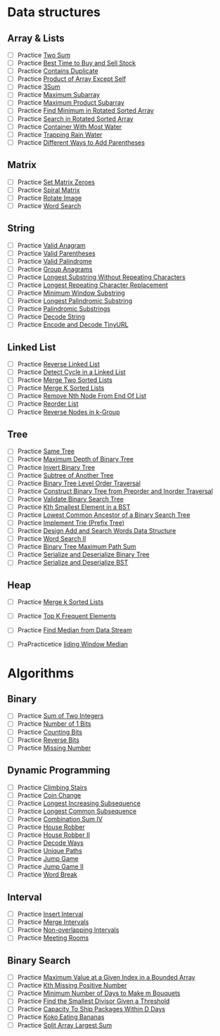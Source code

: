 # Data structures

## Array & Lists
- [ ] Practice [Two Sum](https://leetcode.com/problems/two-sum/)
- [ ] Practice [Best Time to Buy and Sell Stock](https://leetcode.com/problems/best-time-to-buy-and-sell-stock/)
- [ ] Practice [Contains Duplicate](https://leetcode.com/problems/contains-duplicate/)
- [ ] Practice [Product of Array Except Self](https://leetcode.com/problems/product-of-array-except-self/)
- [ ] Practice [3Sum](https://leetcode.com/problems/3sum/)
- [ ] Practice [Maximum Subarray](https://leetcode.com/problems/maximum-subarray/)
- [ ] Practice [Maximum Product Subarray](https://leetcode.com/problems/maximum-product-subarray/)
- [ ] Practice [Find Minimum in Rotated Sorted Array](https://leetcode.com/problems/find-minimum-in-rotated-sorted-array/)
- [ ] Practice [Search in Rotated Sorted Array](https://leetcode.com/problems/search-in-rotated-sorted-array/)
- [ ] Practice [Container With Most Water](https://leetcode.com/problems/container-with-most-water/)
- [ ] Practice [Trapping Rain Water](https://leetcode.com/problems/trapping-rain-water/)
- [ ] Practice [Different Ways to Add Parentheses](https://leetcode.com/problems/different-ways-to-add-parentheses/)

## Matrix
- [ ] Practice [Set Matrix Zeroes](https://leetcode.com/problems/set-matrix-zeroes/)
- [ ] Practice [Spiral Matrix](https://leetcode.com/problems/spiral-matrix/)
- [ ] Practice [Rotate Image](https://leetcode.com/problems/rotate-image/)
- [ ] Practice [Word Search](https://leetcode.com/problems/word-search/)

## String
- [ ] Practice [Valid Anagram](https://leetcode.com/problems/valid-anagram/)
- [ ] Practice [Valid Parentheses](https://leetcode.com/problems/valid-parentheses/)
- [ ] Practice [Valid Palindrome](https://leetcode.com/problems/valid-palindrome/)
- [ ] Practice [Group Anagrams](https://leetcode.com/problems/group-anagrams/)
- [ ] Practice [Longest Substring Without Repeating Characters](https://leetcode.com/problems/longest-substring-without-repeating-characters/)
- [ ] Practice [Longest Repeating Character Replacement](https://leetcode.com/problems/longest-repeating-character-replacement/)
- [ ] Practice [Minimum Window Substring](https://leetcode.com/problems/minimum-window-substring/)
- [ ] Practice [Longest Palindromic Substring](https://leetcode.com/problems/longest-palindromic-substring/)
- [ ] Practice [Palindromic Substrings](https://leetcode.com/problems/palindromic-substrings/)
- [ ] Practice [Decode String](https://leetcode.com/problems/decode-string/)
- [ ] Practice [Encode and Decode TinyURL](https://leetcode.com/problems/encode-and-decode-tinyurl/)

## Linked List
- [ ] Practice [Reverse Linked List](https://leetcode.com/problems/reverse-linked-list/)
- [ ] Practice [Detect Cycle in a Linked List](https://leetcode.com/problems/linked-list-cycle/)
- [ ] Practice [Merge Two Sorted Lists](https://leetcode.com/problems/merge-two-sorted-lists/)
- [ ] Practice [Merge K Sorted Lists](https://leetcode.com/problems/merge-k-sorted-lists/)
- [ ] Practice [Remove Nth Node From End Of List](https://leetcode.com/problems/remove-nth-node-from-end-of-list/)
- [ ] Practice [Reorder List](https://leetcode.com/problems/reorder-list/)
- [ ] Practice [Reverse Nodes in k-Group](https://leetcode.com/problems/reverse-nodes-in-k-group/)

## Tree
- [ ] Practice [Same Tree](https://leetcode.com/problems/same-tree/)
- [ ] Practice [Maximum Depth of Binary Tree](https://leetcode.com/problems/maximum-depth-of-binary-tree/)
- [ ] Practice [Invert Binary Tree](https://leetcode.com/problems/invert-binary-tree/)
- [ ] Practice [Subtree of Another Tree](https://leetcode.com/problems/subtree-of-another-tree/)
- [ ] Practice [Binary Tree Level Order Traversal](https://leetcode.com/problems/binary-tree-level-order-traversal/)
- [ ] Practice [Construct Binary Tree from Preorder and Inorder Traversal](https://leetcode.com/problems/construct-binary-tree-from-preorder-and-inorder-traversal/)
- [ ] Practice [Validate Binary Search Tree](https://leetcode.com/problems/validate-binary-search-tree/)
- [ ] Practice [Kth Smallest Element in a BST](https://leetcode.com/problems/kth-smallest-element-in-a-bst/)
- [ ] Practice [Lowest Common Ancestor of a Binary Search Tree](https://leetcode.com/problems/lowest-common-ancestor-of-a-binary-search-tree/)
- [ ] Practice [Implement Trie (Prefix Tree)](https://leetcode.com/problems/implement-trie-prefix-tree/)
- [ ] Practice [Design Add and Search Words Data Structure](https://leetcode.com/problems/design-add-and-search-words-data-structure/)
- [ ] Practice [Word Search II](https://leetcode.com/problems/word-search-ii/)
- [ ] Practice [Binary Tree Maximum Path Sum](https://leetcode.com/problems/binary-tree-maximum-path-sum/)
- [ ] Practice [Serialize and Deserialize Binary Tree](https://leetcode.com/problems/serialize-and-deserialize-binary-tree/)
- [ ] Practice [Serialize and Deserialize BST](https://leetcode.com/problems/serialize-and-deserialize-bst/)

## Heap
- [ ] Practice [Merge k Sorted Lists](https://leetcode.com/problems/merge-k-sorted-lists/)
- [ ] Practice [Top K Frequent Elements](https://leetcode.com/problems/top-k-frequent-elements/)
- [ ] Practice [Find Median from Data Stream](https://leetcode.com/problems/find-median-from-data-stream/)
- [ ] PraPracticetice [liding Window Median](https://leetcode.com/problems/sliding-window-median/)


# Algorithms

## Binary
- [ ] Practice [Sum of Two Integers](https://leetcode.com/problems/sum-of-two-integers/)
- [ ] Practice [Number of 1 Bits](https://leetcode.com/problems/number-of-1-bits/)
- [ ] Practice [Counting Bits](https://leetcode.com/problems/counting-bits/)
- [ ] Practice [Reverse Bits](https://leetcode.com/problems/reverse-bits/)
- [ ] Practice [Missing Number](https://leetcode.com/problems/missing-number/)

## Dynamic Programming
- [ ] Practice [Climbing Stairs](https://leetcode.com/problems/climbing-stairs/)
- [ ] Practice [Coin Change](https://leetcode.com/problems/coin-change/)
- [ ] Practice [Longest Increasing Subsequence](https://leetcode.com/problems/longest-increasing-subsequence/)
- [ ] Practice [Longest Common Subsequence](https://leetcode.com/problems/longest-common-subsequence/)
- [ ] Practice [Combination Sum IV](https://leetcode.com/problems/combination-sum-iv/)
- [ ] Practice [House Robber](https://leetcode.com/problems/house-robber/)
- [ ] Practice [House Robber II](https://leetcode.com/problems/house-robber-ii/)
- [ ] Practice [Decode Ways](https://leetcode.com/problems/decode-ways/)
- [ ] Practice [Unique Paths](https://leetcode.com/problems/unique-paths/)
- [ ] Practice [Jump Game](https://leetcode.com/problems/jump-game/)
- [ ] Practice [Jump Game II](https://leetcode.com/problems/jump-game-ii/)
- [ ] Practice [Word Break](https://leetcode.com/problems/word-break/)

## Interval
- [ ] Practice [Insert Interval](https://leetcode.com/problems/insert-interval/)
- [ ] Practice [Merge Intervals](https://leetcode.com/problems/merge-intervals/)
- [ ] Practice [Non-overlapping Intervals](https://leetcode.com/problems/non-overlapping-intervals/)
- [ ] Practice [Meeting Rooms](https://leetcode.com/problems/meeting-rooms/)

## Binary Search
- [ ] Practice [Maximum Value at a Given Index in a Bounded Array](https://leetcode.com/problems/maximum-value-at-a-given-index-in-a-bounded-array/)
- [ ] Practice [Kth Missing Positive Number](https://leetcode.com/problems/kth-missing-positive-number/)
- [ ] Practice [Minimum Number of Days to Make m Bouquets](https://leetcode.com/problems/minimum-number-of-days-to-make-m-bouquets/)
- [ ] Practice [Find the Smallest Divisor Given a Threshold](https://leetcode.com/problems/find-the-smallest-divisor-given-a-threshold/)
- [ ] Practice [Capacity To Ship Packages Within D Days](https://leetcode.com/problems/capacity-to-ship-packages-within-d-days/)
- [ ] Practice [Koko Eating Bananas](https://leetcode.com/problems/koko-eating-bananas/)
- [ ] Practice [Split Array Largest Sum](https://leetcode.com/problems/split-array-largest-sum/)
